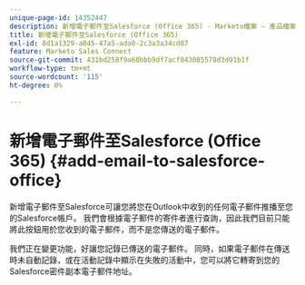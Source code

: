 ```yaml
---
unique-page-id: 14352447
description: 新增電子郵件至Salesforce (Office 365) - Marketo檔案 — 產品檔案
title: 新增電子郵件至Salesforce (Office 365)
exl-id: 8d1a1329-a045-47a5-ada0-2c3a3a34cd07
feature: Marketo Sales Connect
source-git-commit: 431bd258f9a68bbb9df7acf043085578d3d91b1f
workflow-type: tm+mt
source-wordcount: '115'
ht-degree: 0%

---
```


# 新增電子郵件至Salesforce (Office 365) {#add-email-to-salesforce-office}

新增電子郵件至Salesforce可讓您將您在Outlook中收到的任何電子郵件推播至您的Salesforce帳戶。 我們會根據電子郵件的寄件者進行查詢，因此我們目前只能將此按鈕用於您收到的電子郵件，而不是您傳送的電子郵件。

我們正在變更功能，好讓您記錄已傳送的電子郵件。 同時，如果電子郵件在傳送時未自動記錄，或在活動記錄中顯示在失敗的活動中，您可以將它轉寄到您的Salesforce密件副本電子郵件地址。
